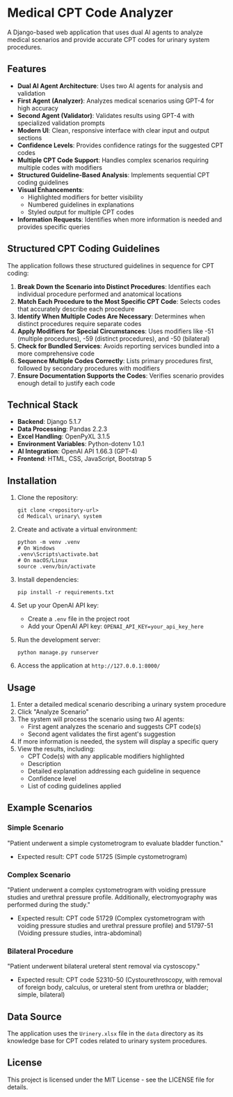 # Medical CPT Code Analyzer

A Django-based web application that uses dual AI agents to analyze medical scenarios and provide accurate CPT codes for urinary system procedures.

## Features

- **Dual AI Agent Architecture**: Uses two AI agents for analysis and validation
- **First Agent (Analyzer)**: Analyzes medical scenarios using GPT-4 for high accuracy
- **Second Agent (Validator)**: Validates results using GPT-4 with specialized validation prompts
- **Modern UI**: Clean, responsive interface with clear input and output sections
- **Confidence Levels**: Provides confidence ratings for the suggested CPT codes
- **Multiple CPT Code Support**: Handles complex scenarios requiring multiple codes with modifiers
- **Structured Guideline-Based Analysis**: Implements sequential CPT coding guidelines
- **Visual Enhancements**:
  - Highlighted modifiers for better visibility
  - Numbered guidelines in explanations
  - Styled output for multiple CPT codes
- **Information Requests**: Identifies when more information is needed and provides specific queries

## Structured CPT Coding Guidelines

The application follows these structured guidelines in sequence for CPT coding:

1. **Break Down the Scenario into Distinct Procedures**: Identifies each individual procedure performed and anatomical locations
2. **Match Each Procedure to the Most Specific CPT Code**: Selects codes that accurately describe each procedure
3. **Identify When Multiple Codes Are Necessary**: Determines when distinct procedures require separate codes
4. **Apply Modifiers for Special Circumstances**: Uses modifiers like -51 (multiple procedures), -59 (distinct procedures), and -50 (bilateral)
5. **Check for Bundled Services**: Avoids reporting services bundled into a more comprehensive code
6. **Sequence Multiple Codes Correctly**: Lists primary procedures first, followed by secondary procedures with modifiers
7. **Ensure Documentation Supports the Codes**: Verifies scenario provides enough detail to justify each code

## Technical Stack

- **Backend**: Django 5.1.7
- **Data Processing**: Pandas 2.2.3
- **Excel Handling**: OpenPyXL 3.1.5
- **Environment Variables**: Python-dotenv 1.0.1
- **AI Integration**: OpenAI API 1.66.3 (GPT-4)
- **Frontend**: HTML, CSS, JavaScript, Bootstrap 5

## Installation

1. Clone the repository:
   ```
   git clone <repository-url>
   cd Medical\ urinary\ system
   ```

2. Create and activate a virtual environment:
   ```
   python -m venv .venv
   # On Windows
   .venv\Scripts\activate.bat
   # On macOS/Linux
   source .venv/bin/activate
   ```

3. Install dependencies:
   ```
   pip install -r requirements.txt
   ```

4. Set up your OpenAI API key:
   - Create a `.env` file in the project root
   - Add your OpenAI API key: `OPENAI_API_KEY=your_api_key_here`

5. Run the development server:
   ```
   python manage.py runserver
   ```

6. Access the application at `http://127.0.0.1:8000/`

## Usage

1. Enter a detailed medical scenario describing a urinary system procedure
2. Click "Analyze Scenario"
3. The system will process the scenario using two AI agents:
   - First agent analyzes the scenario and suggests CPT code(s)
   - Second agent validates the first agent's suggestion
4. If more information is needed, the system will display a specific query
5. View the results, including:
   - CPT Code(s) with any applicable modifiers highlighted
   - Description
   - Detailed explanation addressing each guideline in sequence
   - Confidence level
   - List of coding guidelines applied

## Example Scenarios

### Simple Scenario
"Patient underwent a simple cystometrogram to evaluate bladder function."
- Expected result: CPT code 51725 (Simple cystometrogram)

### Complex Scenario
"Patient underwent a complex cystometrogram with voiding pressure studies and urethral pressure profile. Additionally, electromyography was performed during the study."
- Expected result: CPT code 51729 (Complex cystometrogram with voiding pressure studies and urethral pressure profile) and 51797-51 (Voiding pressure studies, intra-abdominal)

### Bilateral Procedure
"Patient underwent bilateral ureteral stent removal via cystoscopy."
- Expected result: CPT code 52310-50 (Cystourethroscopy, with removal of foreign body, calculus, or ureteral stent from urethra or bladder; simple, bilateral)

## Data Source

The application uses the `Urinery.xlsx` file in the `data` directory as its knowledge base for CPT codes related to urinary system procedures.

## License

This project is licensed under the MIT License - see the LICENSE file for details. 